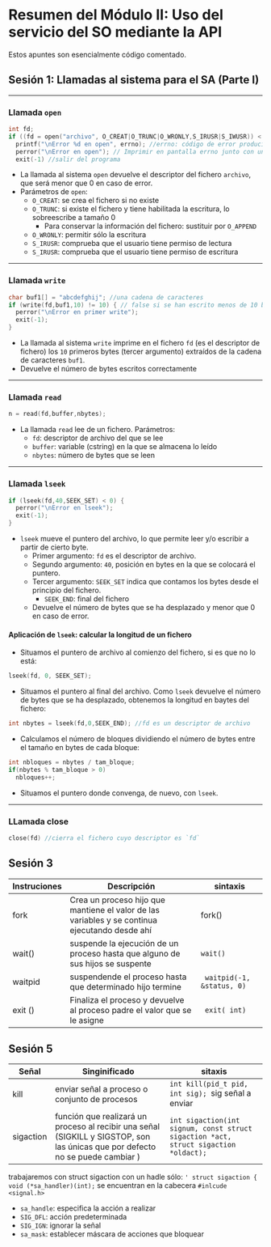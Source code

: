 # Resumen del Módulo II: Uso del servicio del SO mediante la API
Estos apuntes son esencialmente código comentado.

## Sesión 1: Llamadas al sistema para el SA (Parte I)
---
### Llamada `open`
```c
int fd;
if ((fd = open("archivo", O_CREAT|O_TRUNC|O_WRONLY,S_IRUSR|S_IWUSR)) < 0) // llamada al sistema open
  printf("\nError %d en open", errno); //errno: código de error producido por la llamada al sistema
  perror("\nError en open"); // Imprimir en pantalla errno junto con un mensaje de error
  exit(-1) //salir del programa
```
- La llamada al sistema `open` devuelve el descriptor del fichero `archivo`, que será menor que 0 en caso de error.
- Parámetros de `open`:
  - `O_CREAT`: se crea el fichero si no existe
  - `O_TRUNC`: si existe el fichero y tiene habilitada la escritura, lo sobreescribe a tamaño 0
    - Para conservar la información del fichero: sustituir por `O_APPEND`
  - `O_WRONLY`: permitir sólo la escritura
  - `S_IRUSR`: comprueba que el usuario tiene permiso de lectura
  - `S_IRUSR`: comprueba que el usuario tiene permiso de escritura
---

### Llamada `write`
```c
char buf1[] = "abcdefghij"; //una cadena de caracteres
if (write(fd,buf1,10) != 10) { // false si se han escrito menos de 10 bytes y se desencadena el error
  perror("\nError en primer write");
  exit(-1);
}
```
- La llamada al sistema `write` imprime en el fichero `fd` (es el descriptor de fichero) los `10` primeros bytes (tercer argumento) extraídos de la cadena de caracteres `buf1`.
- Devuelve el número de bytes escritos correctamente
---

### Llamada `read`
```c
n = read(fd,buffer,nbytes);
```
- La llamada `read` lee de un fichero. Parámetros:
  - `fd`: descriptor de archivo del que se lee
  - `buffer`: variable (cstring) en la que se almacena lo leído
  - `nbytes`: número de bytes que se leen
---

### Llamada `lseek`
```c
if (lseek(fd,40,SEEK_SET) < 0) {
  perror("\nError en lseek");
  exit(-1);
}
```
- `lseek` mueve  el puntero del archivo, lo que permite leer y/o escribir a partir de cierto byte.
  - Primer argumento: `fd` es el descriptor de archivo.
  - Segundo argumento: `40`, posición en bytes en la que se colocará el puntero.
  - Tercer argumento: `SEEK_SET` indica que contamos los bytes desde el principio del fichero.
    - `SEEK_END`: final del fichero
  - Devuelve el número de bytes que se ha desplazado y menor que 0 en caso de error.

#### Aplicación de `lseek`: calcular la longitud de un fichero
- Situamos el puntero de archivo al comienzo del fichero, si es que no lo está:
```c
lseek(fd, 0, SEEK_SET);
```
- Situamos el puntero al final del archivo. Como `lseek` devuelve el número de bytes que se ha desplazado, obtenemos la longitud en baytes del fichero:
```c
int nbytes = lseek(fd,0,SEEK_END); //fd es un descriptor de archivo
```
- Calculamos el número de bloques dividiendo el número de bytes entre el tamaño en bytes de cada bloque:
```c
int nbloques = nbytes / tam_bloque;
if(nbytes % tam_bloque > 0)
  nbloques++;
```
- Situamos el puntero donde convenga, de nuevo, con `lseek`.
---

### LLamada close
```c
close(fd) //cierra el fichero cuyo descriptor es `fd`
```
## Sesión 3 

Instruciones | Descripción | sintaxis 
---| --- | ---   
fork | Crea un proceso hijo que mantiene el valor de las variables y se continua ejecutando desde ahí | fork()  
wait() | suspende la ejecución de un proceso hasta que alguno de sus hijos se suspente | `wait()`  
waitpid | suspendende el proceso hasta que determinado hijo termine |` waitpid(-1, &status, 0)`  
exit () | Finaliza el proceso y devuelve al proceso padre el valor que se le asigne | ` exit( int)`  


## Sesión 5  


Señal | Singinificado | sitaxis   
--- | --- | ---  
kill | enviar señal a proceso o conjunto de procesos  | `int kill(pid_t pid, int sig); `sig señal a enviar   
sigaction | función que realizará un proceso al recibir una señal  (SIGKILL y SIGSTOP, son las únicas que por defecto no se puede cambiar ) | `int sigaction(int signum, const struct sigaction *act, struct sigaction *oldact);`  


trabajaremos con struct sigaction con un hadle sólo: `' struct sigaction {
void (*sa_handler)(int);`
se encuentran en la cabecera `#inlcude <signal.h>`

- `sa_handle`: especifica la acción a realizar 
- `SIG_DFL`: acción predeterminada
- `SIG_IGN`: ignorar la señal
- `sa_mask`: establecer máscara de acciones que bloquear 

